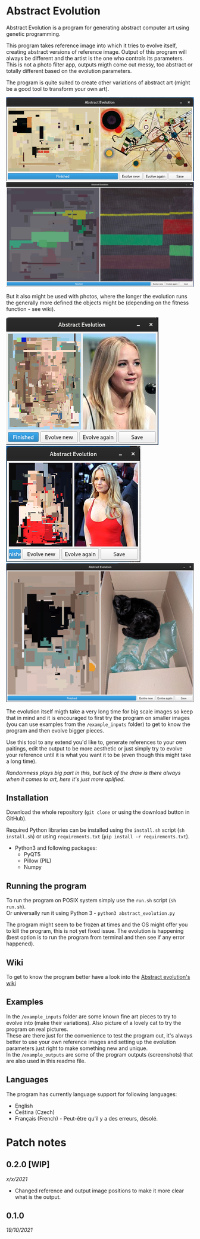 # Abstract Evolution

Abstract Evolution is a program for generating abstract computer art using genetic programming.  

This program takes reference image into which it tries to evolve itself, creating abstract versions of reference image. Output of this program will always be different and the artist is the one who controls its parameters. This is not a photo filter app, outputs migth come out messy, too abstract or totally different based on the evolution parameters.  

The program is quite suited to create other variations of abstract art (might be a good tool to transform your own art).

![Image example 1](https://github.com/mark-sed/abstract-evolution/blob/master/example_outputs/evolved_ae_v0-1-0-kandinsky.png?raw=true)  
![Image example 1](https://github.com/mark-sed/abstract-evolution/blob/master/example_outputs/evolved_ae_v0-1-0.png?raw=true)  

But it also might be used with photos, where the longer the evolution runs the generally more defined the objects might be (depending on the fitness function - see wiki).

![Image example 1](https://github.com/mark-sed/abstract-evolution/blob/master/example_outputs/evolved_ae_v0-1-0-jlaw1.png?raw=true)
![Image example 1](https://github.com/mark-sed/abstract-evolution/blob/master/example_outputs/evolved_ae_v0-1-0-jlaw3.png?raw=true)  
![Image example 1](https://github.com/mark-sed/abstract-evolution/blob/master/example_outputs/evolved_ae_v0-1-0-vilda.png?raw=true)

The evolution itself migth take a very long time for big scale images so keep that in mind and it is encouraged to first try the program on smaller images (you can use examples from the `/example_inputs` folder) to get to know the program and then evolve bigger pieces.  

Use this tool to any extend you'd like to, generate references to your own paitings, edit the output to be more aesthetic or just simply try to evolve your reference until it is what you want it to be (even though this might take a long time).  

_Randomness plays big part in this, but luck of the draw is there always when it comes to art, here it's just more aplified._

## Installation

Download the whole repository (`git clone` or using the download button in GitHub). 

Required Python libraries can be installed using the `install.sh` script (`sh install.sh`) or using `requirements.txt` (`pip install -r requirements.txt`).

* Python3 and following packages:
  * PyQT5
  * Pillow (PIL)
  * Numpy

## Running the program

To run the program on POSIX system simply use the `run.sh` script (`sh run.sh`).  
Or universally run it using Python 3 - `python3 abstract_evolution.py`

The program might seem to be frozen at times and the OS might offer you to kill the program, this is not yet fixed issue. The evolution is happening (best option is to run the program from terminal and then see if any error happened).

## Wiki

To get to know the program better have a look into the [Abstract evolution's wiki](https://github.com/mark-sed/abstract-evolution/wiki)

## Examples

In the `/example_inputs` folder are some known fine art pieces to try to evolve into (make their variations). Also picture of a lovely cat to try the program on real pictures.  
These are there just for the convenience to test the program out, it's always better to use your own reference images and setting up the evolution parameters just right to make something new and unique.  
In the `/example_outputs` are some of the program outputs (screenshots) that are also used in this readme file.

## Languages

The program has currently language support for following languages:
* English
* Čeština (Czech)
* Français (French) - Peut-être qu'il y a des erreurs, désolé.

# Patch notes

## 0.2.0 [WIP]
_x/x/2021_
* Changed reference and output image positions to make it more clear what is the output.

## 0.1.0
_19/10/2021_